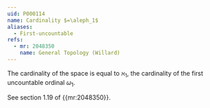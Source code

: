 ```yaml
---
uid: P000114
name: Cardinality $=\aleph_1$
aliases:
  - First-uncountable
refs:
  - mr: 2048350
    name: General Topology (Willard)
---
```


The cardinality of the space is equal to $\aleph_1$, the cardinality of the first uncountable ordinal $\omega_1$.

See section 1.19 of {{mr:2048350}}.
